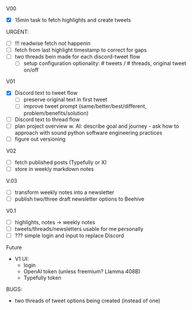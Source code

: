 V00
- [x] 15min task to fetch highlights and create tweets

URGENT:
- [ ] !!! readwise fetch not happenin
- [ ] fetch from last highlight timestamp to correct for gaps
- [ ] two threads bein made for each discord-tweet flow
  - [ ] setup configuration optionality: # tweets / # threads, original tweet on/off

V01
- [x] Discord text to tweet flow
  - [ ] preserve original text in first tweet
  - [ ] improve tweet prompt (same/better/best/different, problem/benefits/solution)
- [ ] Discord text to thread flow
- [ ] plan project overview w. AI: describe goal and journey - ask how to approach with sound python software engineering practices
- [ ] figure out versioning

V02
- [ ] fetch published posts (Typefully or X)
- [ ] store in weekly markdown notes

V.03
- [ ] transform weekly notes into a newsletter
- [ ] publish two/three draft newsletter options to Beehive

V0.1
- [ ] highlights, notes -> weekly notes
- [ ] tweets/threads/newsletters usable for me personally
- [ ] ??? simple login and input to replace Discord

Future
- V1 UI:
    - login
    - OpenAI token (unless freemium? Llamma 408B)
    - Typefully token

BUGS:
- two threads of tweet options being created (instead of one)